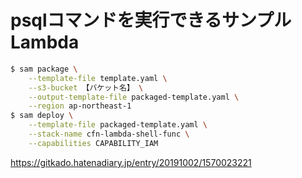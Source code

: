 # psqlコマンドを実行できるサンプルLambda

```sh
$ sam package \
    --template-file template.yaml \
    --s3-bucket 【バケット名】 \
    --output-template-file packaged-template.yaml \
    --region ap-northeast-1
$ sam deploy \
    --template-file packaged-template.yaml \
    --stack-name cfn-lambda-shell-func \
    --capabilities CAPABILITY_IAM
```

https://gitkado.hatenadiary.jp/entry/20191002/1570023221
